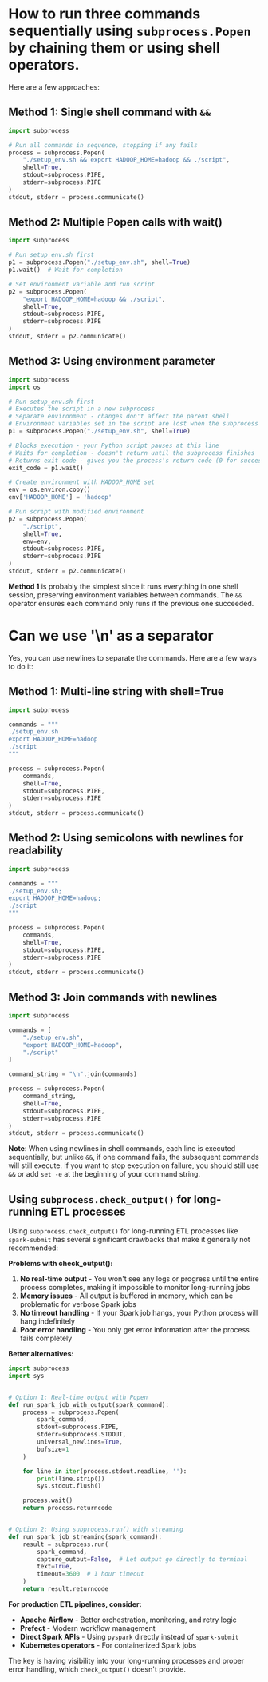 # How to run  three commands sequentially using `subprocess.Popen` by chaining them or using shell operators.

Here are a few approaches:

## Method 1: Single shell command with `&&`

```python
import subprocess

# Run all commands in sequence, stopping if any fails
process = subprocess.Popen(
    "./setup_env.sh && export HADOOP_HOME=hadoop && ./script",
    shell=True,
    stdout=subprocess.PIPE,
    stderr=subprocess.PIPE
)
stdout, stderr = process.communicate()
```

## Method 2: Multiple Popen calls with wait()

```python
import subprocess

# Run setup_env.sh first
p1 = subprocess.Popen("./setup_env.sh", shell=True)
p1.wait()  # Wait for completion

# Set environment variable and run script
p2 = subprocess.Popen(
    "export HADOOP_HOME=hadoop && ./script",
    shell=True,
    stdout=subprocess.PIPE,
    stderr=subprocess.PIPE
)
stdout, stderr = p2.communicate()
```

## Method 3: Using environment parameter

```python
import subprocess
import os

# Run setup_env.sh first
# Executes the script in a new subprocess
# Separate environment - changes don't affect the parent shell
# Environment variables set in the script are lost when the subprocess ends
p1 = subprocess.Popen("./setup_env.sh", shell=True)

# Blocks execution - your Python script pauses at this line
# Waits for completion - doesn't return until the subprocess finishes
# Returns exit code - gives you the process's return code (0 for success, non-zero for failure)
exit_code = p1.wait()

# Create environment with HADOOP_HOME set
env = os.environ.copy()
env['HADOOP_HOME'] = 'hadoop'

# Run script with modified environment
p2 = subprocess.Popen(
    "./script",
    shell=True,
    env=env,
    stdout=subprocess.PIPE,
    stderr=subprocess.PIPE
)
stdout, stderr = p2.communicate()
```

**Method 1** is probably the simplest since it runs everything in one shell session, preserving environment variables
between commands. The `&&` operator ensures each command only runs if the previous one succeeded.

# Can we use '\n' as a separator

Yes, you can use newlines to separate the commands. Here are a few ways to do it:

## Method 1: Multi-line string with shell=True

```python
import subprocess

commands = """
./setup_env.sh
export HADOOP_HOME=hadoop
./script
"""

process = subprocess.Popen(
    commands,
    shell=True,
    stdout=subprocess.PIPE,
    stderr=subprocess.PIPE
)
stdout, stderr = process.communicate()
```

## Method 2: Using semicolons with newlines for readability

```python
import subprocess

commands = """
./setup_env.sh;
export HADOOP_HOME=hadoop;
./script
"""

process = subprocess.Popen(
    commands,
    shell=True,
    stdout=subprocess.PIPE,
    stderr=subprocess.PIPE
)
stdout, stderr = process.communicate()
```

## Method 3: Join commands with newlines

```python
import subprocess

commands = [
    "./setup_env.sh",
    "export HADOOP_HOME=hadoop",
    "./script"
]

command_string = "\n".join(commands)

process = subprocess.Popen(
    command_string,
    shell=True,
    stdout=subprocess.PIPE,
    stderr=subprocess.PIPE
)
stdout, stderr = process.communicate()
```

**Note**: When using newlines in shell commands, each line is executed sequentially, but unlike `&&`, if one command
fails, the subsequent commands will still execute. If you want to stop execution on failure, you should still use `&&`
or add `set -e` at the beginning of your command string.

## Using `subprocess.check_output()` for long-running ETL processes

Using `subprocess.check_output()` for long-running ETL processes like `spark-submit` has several significant drawbacks
that make it generally not recommended:

**Problems with check_output():**

1. **No real-time output** - You won't see any logs or progress until the entire process completes, making it impossible
   to monitor long-running jobs
2. **Memory issues** - All output is buffered in memory, which can be problematic for verbose Spark jobs
3. **No timeout handling** - If your Spark job hangs, your Python process will hang indefinitely
4. **Poor error handling** - You only get error information after the process fails completely

**Better alternatives:**

```python
import subprocess
import sys


# Option 1: Real-time output with Popen
def run_spark_job_with_output(spark_command):
    process = subprocess.Popen(
        spark_command,
        stdout=subprocess.PIPE,
        stderr=subprocess.STDOUT,
        universal_newlines=True,
        bufsize=1
    )

    for line in iter(process.stdout.readline, ''):
        print(line.strip())
        sys.stdout.flush()

    process.wait()
    return process.returncode


# Option 2: Using subprocess.run() with streaming
def run_spark_job_streaming(spark_command):
    result = subprocess.run(
        spark_command,
        capture_output=False,  # Let output go directly to terminal
        text=True,
        timeout=3600  # 1 hour timeout
    )
    return result.returncode
```

**For production ETL pipelines, consider:**

- **Apache Airflow** - Better orchestration, monitoring, and retry logic
- **Prefect** - Modern workflow management
- **Direct Spark APIs** - Using `pyspark` directly instead of `spark-submit`
- **Kubernetes operators** - For containerized Spark jobs

The key is having visibility into your long-running processes and proper error handling, which `check_output()` doesn't
provide.